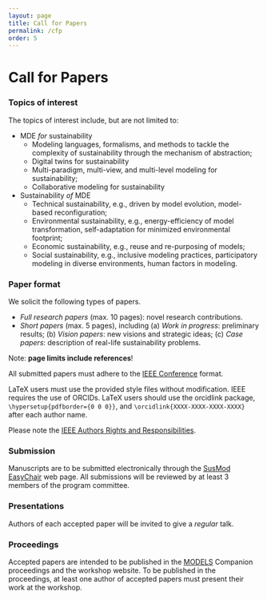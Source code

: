 ```yaml
---
layout: page
title: Call for Papers
permalink: /cfp
order: 5
---
```


# Call for Papers


### **Topics of interest**

The topics of interest include, but are not limited to:

- MDE *for* sustainability
  - Modeling languages, formalisms, and methods to tackle the complexity of sustainability through the mechanism of abstraction;
  - Digital twins for sustainability
  - Multi-paradigm, multi-view, and multi-level modeling for sustainability;
  - Collaborative modeling for sustainability
- Sustainability *of* MDE
  - Technical sustainability, e.g., driven by model evolution, model-based reconfiguration;
  - Environmental sustainability, e.g., energy-efficiency of model transformation, self-adaptation for minimized environmental footprint;
  - Economic sustainability, e.g., reuse and re-purposing of models;
  - Social sustainability, e.g., inclusive modeling practices, participatory modeling in diverse environments, human factors in modeling.


### **Paper format**

We solicit the following types of papers.
- *Full research papers* (max. 10 pages): novel research contributions.
- *Short papers* (max. 5 pages), including (a) *Work in progress*: preliminary results; (b) *Vision papers*: new visions and strategic ideas; (c) *Case papers*: description of real-life sustainability problems.

Note: **page limits include references**!

All submitted papers must adhere to the [IEEE Conference](https://www.ieee.org/conferences/publishing/templates.html) format.

LaTeX users must use the provided style files without modification.
IEEE requires the use of ORCIDs. LaTeX users should use the orcidlink package, `\hypersetup{pdfborder={0 0 0}}`, and `\orcidlink{XXXX-XXXX-XXXX-XXXX}` after each author name.

Please note the [IEEE Authors Rights and Responsibilities](https://www.ieee.org/publications/rights/author-rights-responsibilities.html).

### **Submission**
Manuscripts are to be submitted electronically through the [SusMod EasyChair](https://easychair.org/my/conference?conf=susmod2025) web page.
All submissions will be reviewed by at least 3 members of the program committee. 

### **Presentations**
Authors of each accepted paper will be invited to give a *regular* talk.

### **Proceedings**
Accepted papers are intended to be published in the [MODELS](https://conf.researchr.org/home/models-2025) Companion proceedings and the workshop website. To be published in the proceedings, at least one author of accepted papers must present their work at the workshop.
